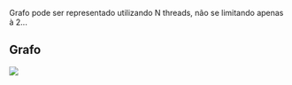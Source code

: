 Grafo pode ser representado utilizando N threads, não se limitando apenas à 2...

<h2>Grafo</h2>
<img src="https://github.com/Victor-de-Marqui121/computa-o-paralela/blob/main/Exerc%C3%ADcios%2004%20-%20Modelo%20de%20tarefas/PThreads/grafoPThread.png?raw=true">
